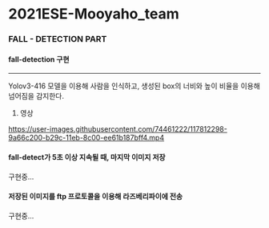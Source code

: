 # 2021ESE-Mooyaho_team
### FALL - DETECTION PART
   
   
#### fall-detection 구현   
<hr/>
Yolov3-416 모델을 이용해 사람을 인식하고, 생성된 box의 너비와 높이 비율을 이용해 넘어짐을 감지한다.   

1. 영상   

https://user-images.githubusercontent.com/74461222/117812298-9a66c200-b29c-11eb-8c00-ee61b187bff4.mp4


#### fall-detect가 5초 이상 지속될 때, 마지막 이미지 저장
구현중...

#### 저장된 이미지를 ftp 프로토콜을 이용해 라즈베리파이에 전송
구현중...

